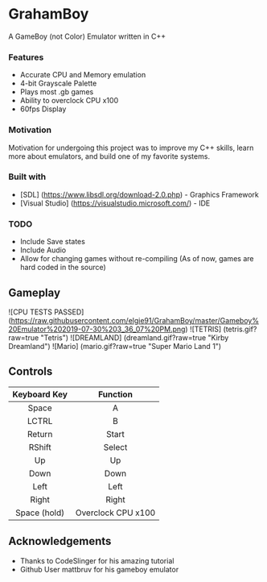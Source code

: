 # GrahamBoy
A GameBoy (not Color) Emulator written in C++

### Features
* Accurate CPU and Memory emulation
* 4-bit Grayscale Palette
* Plays most .gb games
* Ability to overclock CPU x100
* 60fps Display

### Motivation
Motivation for undergoing this project was to improve my C++ skills, learn more about emulators, and build one of my favorite systems.

### Built with
* [SDL] (https://www.libsdl.org/download-2.0.php) - Graphics Framework
* [Visual Studio] (https://visualstudio.microsoft.com/) - IDE

### TODO
* Include Save states
* Include Audio
* Allow for changing games without re-compiling (As of now, games are hard coded in the source)

## Gameplay
![CPU TESTS PASSED] (https://raw.githubusercontent.com/elgie91/GrahamBoy/master/Gameboy%20Emulator%202019-07-30%203_36_07%20PM.png)
![TETRIS] (tetris.gif?raw=true "Tetris")
![DREAMLAND] (dreamland.gif?raw=true "Kirby Dreamland")
![Mario] (mario.gif?raw=true "Super Mario Land 1")

## Controls
| Keyboard Key | Function |
| :-: | :-------: |
| Space | A |
| LCTRL | B |
| Return | Start |
| RShift | Select |
| Up | Up |
| Down | Down |
| Left | Left |
| Right | Right |
| Space (hold) | Overclock CPU x100 |

## Acknowledgements
* Thanks to CodeSlinger for his amazing tutorial
* Github User mattbruv for his gameboy emulator


